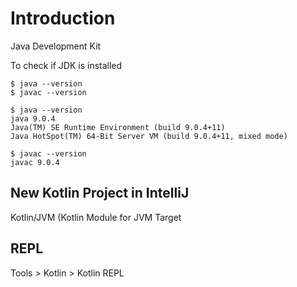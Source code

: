 # Introduction

Java Development Kit

To check if JDK is installed
```
$ java --version
$ javac --version
```

```
$ java --version
java 9.0.4
Java(TM) SE Runtime Environment (build 9.0.4+11)
Java HotSpot(TM) 64-Bit Server VM (build 9.0.4+11, mixed mode)

$ javac --version
javac 9.0.4
```


## New Kotlin Project in IntelliJ
Kotlin/JVM (Kotlin Module for JVM Target


## REPL
Tools > Kotlin > Kotlin REPL


